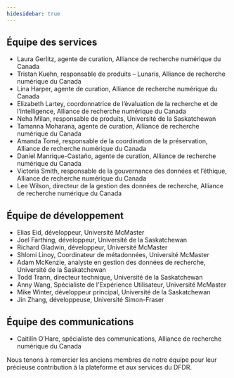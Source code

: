 ```yaml
---
hidesidebar: true
---
```

## Équipe des services

* Laura Gerlitz, agente de curation, Alliance de recherche numérique du Canada
* Tristan Kuehn, responsable de produits – Lunaris, Alliance de recherche numérique du Canada
* Lina Harper, agente de curation, Alliance de recherche numérique du Canada
* Elizabeth Lartey, coordonnatrice de l’évaluation de la recherche et de l’intelligence, Alliance de recherche numérique du Canada
* Neha Milan, responsable de produits, Université de la Saskatchewan
* Tamanna Moharana, agente de curation, Alliance de recherche numérique du Canada
* Amanda Tomé, responsable de la coordination de la préservation, Alliance de recherche numérique du Canada
* Daniel Manrique-Castaño, agente de curation, Alliance de recherche numérique du Canada
* Victoria Smith, responsable de la gouvernance des données et l’éthique, Alliance de recherche numérique du Canada
* Lee Wilson, directeur de la gestion des données de recherche, Alliance de recherche numérique du Canada

## Équipe de développement

* Elias Eid, développeur, Université McMaster
* Joel Farthing, développeur, Université de la Saskatchewan
* Richard Gladwin, développeur, Université McMaster
* Shlomi Linoy, Coordinateur de métadonnées, Université McMaster
* Adam McKenzie, analyste en gestion des données de recherche, Université de la Saskatchewan
* Todd Trann, directeur technique, Université de la Saskatchewan
* Anny Wang, Spécialiste de l'Expérience Utilisateur, Université McMaster
* Mike Winter, développeur principal, Université de la Saskatchewan
* Jin Zhang, développeuse, Université Simon-Fraser

## Équipe des communications

* Caitilín O’Hare, spécialiste des communications, Alliance de recherche numérique du Canada

Nous tenons à remercier les anciens membres de notre équipe pour leur précieuse contribution à la plateforme et aux services du DFDR.
